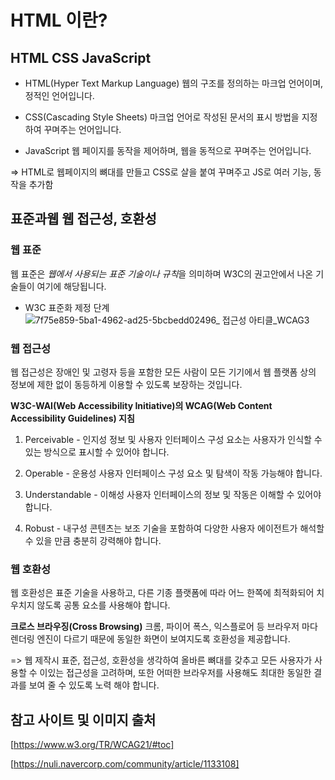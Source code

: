 # HTML 이란?

## HTML CSS JavaScript

- HTML(Hyper Text Markup Language)
  웹의 구조를 정의하는 마크업 언어이며, 정적인 언어입니다.

- CSS(Cascading Style Sheets)
  마크업 언어로 작성된 문서의 표시 방법을 지정하여 꾸며주는 언어입니다.

- JavaScript
  웹 페이지를 동작을 제어하며, 웹을 동적으로 꾸며주는 언어입니다.

=> HTML로 웹페이지의 뼈대를 만들고 CSS로 살을 붙여 꾸며주고 JS로 여러 기능, 동작을 추가함

## 표준과웹 웹 접근성, 호환성

### 웹 표준

웹 표준은 <em>웹에서 사용되는 표준 기술이나 규칙</em>을 의미하며 W3C의 권고안에서 나온 기술들이 여기에 해당됩니다.

- W3C 표준화 제정 단계
  ![7f75e859-5ba1-4962-ad25-5bcbedd02496_ 접근성 아티클_WCAG3](https://user-images.githubusercontent.com/69140464/131207100-fb6bae9c-baff-4f5d-98ad-0344d8808125.png)

### 웹 접근성

웹 접근성은 장애인 및 고령자 등을 포함한 모든 사람이 모든 기기에서 웹 플랫폼 상의 정보에 제한 없이 동등하게 이용할 수 있도록 보장하는 것입니다.

<strong>W3C-WAI(Web Accessibility Initiative)의 WCAG(Web Content Accessibility Guidelines) 지침</strong>

1. Perceivable - 인지성
   정보 및 사용자 인터페이스 구성 요소는 사용자가 인식할 수 있는 방식으로 표시할 수 있어야 합니다.

2. Operable - 운용성
   사용자 인터페이스 구성 요소 및 탐색이 작동 가능해야 합니다.

3. Understandable - 이해성
   사용자 인터페이스의 정보 및 작동은 이해할 수 있어야 합니다.

4. Robust - 내구성
   콘텐츠는 보조 기술을 포함하여 다양한 사용자 에이전트가 해석할 수 있을 만큼 충분히 강력해야 합니다.

### 웹 호환성

웹 호환성은 표준 기술을 사용하고, 다른 기종 플랫폼에 따라 어느 한쪽에 최적화되어 치우치지 않도록 공통 요소를 사용해야 합니다.

<strong>크로스 브라우징(Cross Browsing)</strong>
크롬, 파이어 폭스, 익스플로어 등 브라우저 마다 렌더링 엔진이 다르기 때문에 동일한 화면이 보여지도록 호환성을 제공합니다.

=> 웹 제작시 표준, 접근성, 호환성을 생각하여 올바른 뼈대를 갖추고 모든 사용자가 사용할 수 이있는 접근성을 고려하며, 또한 어떠한 브라우저를 사용해도 최대한 동일한 결과를 보여 줄 수 있도록 노력 해야 합니다.

## 참고 사이트 및 이미지 출처

[https://www.w3.org/TR/WCAG21/#toc]

[https://nuli.navercorp.com/community/article/1133108]
